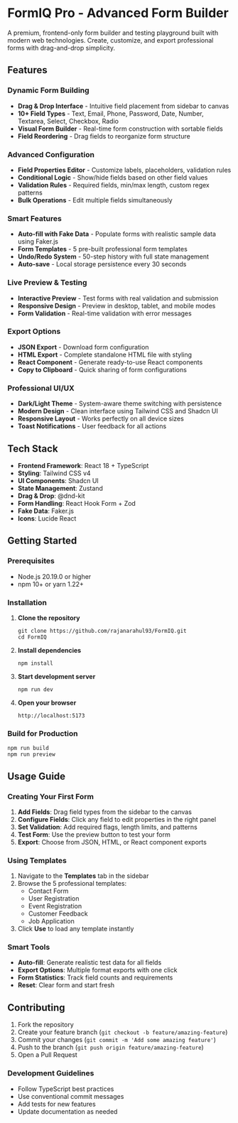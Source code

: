 # FormIQ Pro - Advanced Form Builder

A premium, frontend-only form builder and testing playground built with modern web technologies. Create, customize, and export professional forms with drag-and-drop simplicity.


##  Features

###  **Dynamic Form Building**
- **Drag & Drop Interface** - Intuitive field placement from sidebar to canvas
- **10+ Field Types** - Text, Email, Phone, Password, Date, Number, Textarea, Select, Checkbox, Radio
- **Visual Form Builder** - Real-time form construction with sortable fields
- **Field Reordering** - Drag fields to reorganize form structure

### **Advanced Configuration**
- **Field Properties Editor** - Customize labels, placeholders, validation rules
- **Conditional Logic** - Show/hide fields based on other field values
- **Validation Rules** - Required fields, min/max length, custom regex patterns
- **Bulk Operations** - Edit multiple fields simultaneously

###  **Smart Features**
- **Auto-fill with Fake Data** - Populate forms with realistic sample data using Faker.js
- **Form Templates** - 5 pre-built professional form templates
- **Undo/Redo System** - 50-step history with full state management
- **Auto-save** - Local storage persistence every 30 seconds

###  **Live Preview & Testing**
- **Interactive Preview** - Test forms with real validation and submission
- **Responsive Design** - Preview in desktop, tablet, and mobile modes
- **Form Validation** - Real-time validation with error messages

###  **Export Options**
- **JSON Export** - Download form configuration
- **HTML Export** - Complete standalone HTML file with styling
- **React Component** - Generate ready-to-use React components
- **Copy to Clipboard** - Quick sharing of form configurations

###  **Professional UI/UX**
- **Dark/Light Theme** - System-aware theme switching with persistence
- **Modern Design** - Clean interface using Tailwind CSS and Shadcn UI
- **Responsive Layout** - Works perfectly on all device sizes
- **Toast Notifications** - User feedback for all actions

##  Tech Stack

- **Frontend Framework**: React 18 + TypeScript
- **Styling**: Tailwind CSS v4
- **UI Components**: Shadcn UI
- **State Management**: Zustand
- **Drag & Drop**: @dnd-kit
- **Form Handling**: React Hook Form + Zod
- **Fake Data**: Faker.js
- **Icons**: Lucide React

##  Getting Started

### Prerequisites

- Node.js 20.19.0 or higher
- npm 10+ or yarn 1.22+

### Installation

1. **Clone the repository**
   ```
   git clone https://github.com/rajanarahul93/FormIQ.git
   cd FormIQ
   ```

2. **Install dependencies**
   ```
   npm install
   ```

3. **Start development server**
   ```
   npm run dev
   ```

4. **Open your browser**
   ```
   http://localhost:5173
   ```

### Build for Production

```
npm run build
npm run preview 
```

##  Usage Guide

### Creating Your First Form

1. **Add Fields**: Drag field types from the sidebar to the canvas
2. **Configure Fields**: Click any field to edit properties in the right panel
3. **Set Validation**: Add required flags, length limits, and patterns
4. **Test Form**: Use the preview button to test your form
5. **Export**: Choose from JSON, HTML, or React component exports

### Using Templates

1. Navigate to the **Templates** tab in the sidebar
2. Browse the 5 professional templates:
   - Contact Form
   - User Registration
   - Event Registration
   - Customer Feedback
   - Job Application
3. Click **Use** to load any template instantly

### Smart Tools

- **Auto-fill**: Generate realistic test data for all fields
- **Export Options**: Multiple format exports with one click
- **Form Statistics**: Track field counts and requirements
- **Reset**: Clear form and start fresh


##  Contributing

1. Fork the repository
2. Create your feature branch (`git checkout -b feature/amazing-feature`)
3. Commit your changes (`git commit -m 'Add some amazing feature'`)
4. Push to the branch (`git push origin feature/amazing-feature`)
5. Open a Pull Request

### Development Guidelines

- Follow TypeScript best practices
- Use conventional commit messages
- Add tests for new features
- Update documentation as needed